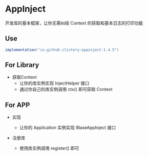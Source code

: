 # AppInject

开发库的基本框架，让你无需纠结 Context 的获取和基本日志的打印功能

## Use

```gradle
implementation("io.github.clistery:appinject:1.4.5")
```

## For Library

- 获取Context
  - 让你的库实例实现 InjectHelper 接口
  - 通过你自己的库实例调用 ctx() 即可获取 Context

## For APP

- 实现
  - 让你的 Application 实例实现 IBaseAppInject 接口

- 注册库
  - 使用库实例调用 register() 即可
